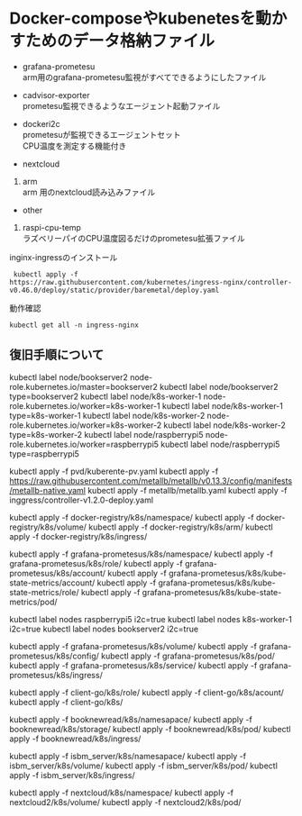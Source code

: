 # Docker-composeやkubenetesを動かすためのデータ格納ファイル

* grafana-prometesu \
arm用のgrafana-prometesu監視がすべてできるようにしたファイル

* cadvisor-exporter \
  prometesu監視できるようなエージェント起動ファイル

* dockeri2c \
  prometesuが監視できるエージェントセット \
  CPU温度を測定する機能付き

* nextcloud
1. arm \
arm 用のnextcloud読み込みファイル

* other
1. raspi-cpu-temp \
  ラズベリーパイのCPU温度図るだけのprometesu拡張ファイル


inginx-ingressのインストール
 ```
  kubectl apply -f https://raw.githubusercontent.com/kubernetes/ingress-nginx/controller-v0.46.0/deploy/static/provider/baremetal/deploy.yaml
```
動作確認
```
kubectl get all -n ingress-nginx
```


## 復旧手順について
kubectl label node/bookserver2 node-role.kubernetes.io/master=bookserver2
kubectl label node/bookserver2 type=bookserver2
kubectl label node/k8s-worker-1 node-role.kubernetes.io/worker=k8s-worker-1
kubectl label node/k8s-worker-1 type=k8s-worker-1
kubectl label node/k8s-worker-2 node-role.kubernetes.io/worker=k8s-worker-2
kubectl label node/k8s-worker-2 type=k8s-worker-2
kubectl label node/raspberrypi5 node-role.kubernetes.io/worker=raspberrypi5
kubectl label node/raspberrypi5 type=raspberrypi5


kubectl apply -f pvd/kuberente-pv.yaml 
kubectl apply -f https://raw.githubusercontent.com/metallb/metallb/v0.13.3/config/manifests/metallb-native.yaml
kubectl apply -f metallb/metallb.yaml 
kubectl apply -f inggress/controller-v1.2.0-deploy.yaml 

kubectl apply -f docker-registry/k8s/namespace/
kubectl apply -f docker-registry/k8s/volume/
kubectl apply -f docker-registry/k8s/arm/
kubectl apply -f docker-registry/k8s/ingress/

kubectl apply -f grafana-prometesus/k8s/namespace/
kubectl apply -f grafana-prometesus/k8s/role/
kubectl apply -f grafana-prometesus/k8s/account/
kubectl apply -f grafana-prometesus/k8s/kube-state-metrics/account/
kubectl apply -f grafana-prometesus/k8s/kube-state-metrics/role/
kubectl apply -f grafana-prometesus/k8s/kube-state-metrics/pod/

kubectl label nodes raspberrypi5 i2c=true
kubectl label nodes k8s-worker-1 i2c=true
kubectl label nodes bookserver2 i2c=true

kubectl apply -f grafana-prometesus/k8s/volume/
kubectl apply -f grafana-prometesus/k8s/config/
kubectl apply -f grafana-prometesus/k8s/pod/
kubectl apply -f grafana-prometesus/k8s/service/
kubectl apply -f grafana-prometesus/k8s/ingress/ 

kubectl apply -f client-go/k8s/role/
kubectl apply -f client-go/k8s/acount/
kubectl apply -f client-go/k8s/

kubectl apply -f booknewread/k8s/namesapace/
kubectl apply -f booknewread/k8s/storage/
kubectl apply -f booknewread/k8s/pod/
kubectl apply -f booknewread/k8s/ingress/


kubectl apply -f isbm_server/k8s/namesapace/
kubectl apply -f isbm_server/k8s/volume/
kubectl apply -f isbm_server/k8s/pod/
kubectl apply -f isbm_server/k8s/ingress/

kubectl apply -f nextcloud/k8s/namespace/
kubectl apply -f nextcloud2/k8s/volume/
kubectl apply -f nextcloud2/k8s/pod/
